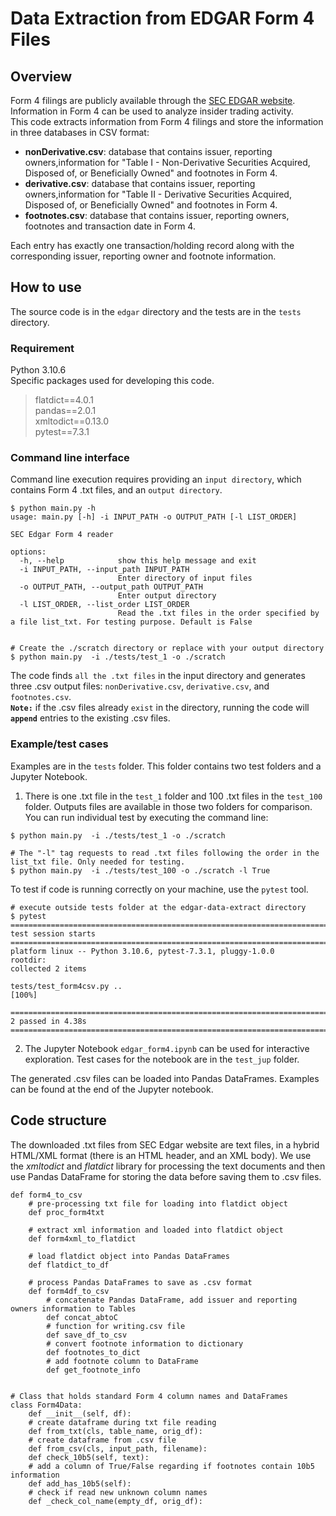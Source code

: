 # Data Extraction from EDGAR Form 4 Files

## Overview 
Form 4 filings are publicly available through the [SEC EDGAR website](https://www.sec.gov/edgar/search/). Information in Form 4 can be used to analyze insider trading activity.  
This code extracts information from Form 4 filings and store the information in three databases in CSV format:
- **nonDerivative.csv**:  database that contains issuer, reporting owners,information for "Table I - Non-Derivative Securities Acquired, Disposed of, or Beneficially Owned" and footnotes in Form 4.
- **derivative.csv**:  database that contains issuer, reporting owners,information for "Table II - Derivative Securities Acquired, Disposed of, or Beneficially Owned" and footnotes in Form 4.
- **footnotes.csv**:  database that contains issuer, reporting owners, footnotes and transaction date in Form 4.  

Each entry has exactly one transaction/holding record along with the corresponding issuer, reporting owner and footnote information.


## How to use
The source code is in the `edgar` directory and the tests are in the `tests` directory.  
### Requirement 
Python 3.10.6  
Specific packages used for developing this code.
>flatdict==4.0.1  
pandas==2.0.1  
xmltodict==0.13.0  
pytest==7.3.1  
>

### Command line interface
Command line execution requires providing an `input directory`, which contains Form 4 .txt files, and an `output directory`.  


```
$ python main.py -h
usage: main.py [-h] -i INPUT_PATH -o OUTPUT_PATH [-l LIST_ORDER]

SEC Edgar Form 4 reader

options:
  -h, --help            show this help message and exit
  -i INPUT_PATH, --input_path INPUT_PATH
                        Enter directory of input files
  -o OUTPUT_PATH, --output_path OUTPUT_PATH
                        Enter output directory
  -l LIST_ORDER, --list_order LIST_ORDER
                        Read the .txt files in the order specified by a file list_txt. For testing purpose. Default is False
  
  
# Create the ./scratch directory or replace with your output directory
$ python main.py  -i ./tests/test_1 -o ./scratch
```

The code finds `all the .txt files` in the input directory and generates three .csv output files: `nonDerivative.csv`, `derivative.csv`, and `footnotes.csv`.  
**`Note:`** if the .csv files already `exist` in the directory, running the code will **`append`** entries to the existing .csv files.  
  
### Example/test cases
Examples are in the `tests` folder. This folder contains two test folders and a Jupyter Notebook.
1. There is one .txt file in the `test_1` folder and 100 .txt files in the `test_100` folder. Outputs files are available in those two folders for comparison. 
You can run individual test by executing the command line:
```
$ python main.py  -i ./tests/test_1 -o ./scratch

# The "-l" tag requests to read .txt files following the order in the list_txt file. Only needed for testing.
$ python main.py  -i ./tests/test_100 -o ./scratch -l True
```
To test if code is running correctly on your machine, use the `pytest` tool.
```
# execute outside tests folder at the edgar-data-extract directory
$ pytest 
======================================================================================== test session starts ========================================================================================
platform linux -- Python 3.10.6, pytest-7.3.1, pluggy-1.0.0
rootdir: 
collected 2 items                                                                                                                                                                                   

tests/test_form4csv.py ..                                                                                                                                                                     [100%]

========================================================================================= 2 passed in 4.38s =========================================================================================

```
  
2. The Jupyter Notebook `edgar_form4.ipynb` can be used for interactive exploration. Test cases for the notebook are in the `test_jup` folder.  

The generated .csv files can be loaded into Pandas DataFrames. Examples can be found at the end of the Jupyter notebook.

## Code structure

The downloaded .txt files from SEC Edgar website are text files, in a hybrid HTML/XML format (there is an HTML header, and an XML body). 
We use the *xmltodict* and *flatdict* library for processing the text documents and then use Pandas DataFrame for storing the data before saving them to .csv files.

```
def form4_to_csv
    # pre-processing txt file for loading into flatdict object
    def proc_form4txt

    # extract xml information and loaded into flatdict object
    def form4xml_to_flatdict

    # load flatdict object into Pandas DataFrames
    def flatdict_to_df

    # process Pandas DataFrames to save as .csv format    
    def form4df_to_csv
        # concatenate Pandas DataFrame, add issuer and reporting owners information to Tables
        def concat_abtoC
        # function for writing.csv file
        def save_df_to_csv
        # convert footnote information to dictionary
        def footnotes_to_dict
        # add footnote column to DataFrame
        def get_footnote_info


# Class that holds standard Form 4 column names and DataFrames
class Form4Data:
    def __init__(self, df):
    # create dataframe during txt file reading
    def from_txt(cls, table_name, orig_df):
    # create dataframe from .csv file
    def from_csv(cls, input_path, filename):
    def check_10b5(self, text):
    # add a column of True/False regarding if footnotes contain 10b5 information
    def add_has_10b5(self):
    # check if read new unknown column names
    def _check_col_name(empty_df, orig_df):

```
